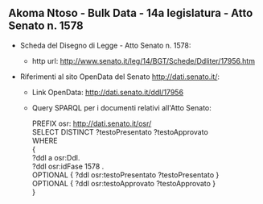 ## Akoma Ntoso - Bulk Data - 14a legislatura - Atto Senato n. 1578 ##

* Scheda del Disegno di Legge - Atto Senato n. 1578:
	* http url: http://www.senato.it/leg/14/BGT/Schede/Ddliter/17956.htm

* Riferimenti al sito OpenData del Senato http://dati.senato.it/:
	* Link OpenData: http://dati.senato.it/ddl/17956
	* Query SPARQL per i documenti relativi all'Atto Senato:

        PREFIX osr: <http://dati.senato.it/osr/>  
		SELECT DISTINCT ?testoPresentato ?testoApprovato  
		WHERE  
		{  
		    ?ddl a osr:Ddl.  
		    ?ddl osr:idFase 1578 .  
		    OPTIONAL { ?ddl osr:testoPresentato ?testoPresentato }  
		    OPTIONAL { ?ddl osr:testoApprovato ?testoApprovato }  
		}
		